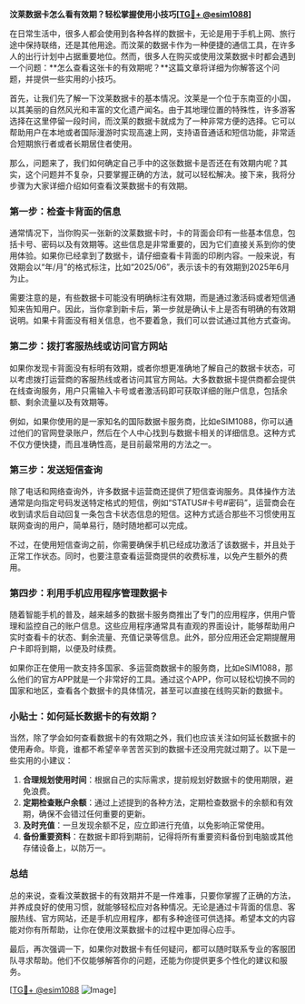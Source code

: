 **汶莱数据卡怎么看有效期？轻松掌握使用小技巧[[TG💪+ @esim1088](https://t.me/s/esim1088)]**

在日常生活中，很多人都会使用到各种各样的数据卡，无论是用于手机上网、旅行途中保持联络，还是其他用途。而汶莱的数据卡作为一种便捷的通信工具，在许多人的出行计划中占据重要地位。然而，很多人在购买或使用汶莱数据卡时都会遇到一个问题：**怎么查看这张卡的有效期呢？**这篇文章将详细为你解答这个问题，并提供一些实用的小技巧。

首先，让我们先了解一下汶莱数据卡的基本情况。汶莱是一个位于东南亚的小国，以其美丽的自然风光和丰富的文化遗产闻名。由于其地理位置的特殊性，许多游客选择在这里停留一段时间，而汶莱的数据卡就成为了一种非常方便的选择。它可以帮助用户在本地或者国际漫游时实现高速上网，支持语音通话和短信功能，非常适合短期旅行者或者长期居住者使用。

那么，问题来了，我们如何确定自己手中的这张数据卡是否还在有效期内呢？其实，这个问题并不复杂，只要掌握正确的方法，就可以轻松解决。接下来，我将分步骤为大家详细介绍如何查看汶莱数据卡的有效期。

### 第一步：检查卡背面的信息

通常情况下，当你购买一张新的汶莱数据卡时，卡的背面会印有一些基本信息，包括卡号、密码以及有效期等。这些信息是非常重要的，因为它们直接关系到你的使用体验。如果你已经拿到了数据卡，请仔细查看卡背面的印刷内容。一般来说，有效期会以“年/月”的格式标注，比如“2025/06”，表示该卡的有效期到2025年6月为止。

需要注意的是，有些数据卡可能没有明确标注有效期，而是通过激活码或者短信通知来告知用户。因此，当你拿到新卡后，第一步就是确认卡上是否有明确的有效期说明。如果卡背面没有相关信息，也不要着急，我们可以尝试通过其他方式查询。

### 第二步：拨打客服热线或访问官方网站

如果你发现卡背面没有标明有效期，或者你想更准确地了解自己的数据卡状态，可以考虑拨打运营商的客服热线或者访问其官方网站。大多数数据卡提供商都会提供在线查询服务，用户只需输入卡号或者激活码即可获取详细的账户信息，包括余额、剩余流量以及有效期等。

例如，如果你使用的是一家知名的国际数据卡服务商，比如eSIM1088，你可以通过他们的官网登录账户，然后在个人中心找到与数据卡相关的详细信息。这种方式不仅方便快捷，而且准确性高，是目前最常用的方法之一。

### 第三步：发送短信查询

除了电话和网络查询外，许多数据卡运营商还提供了短信查询服务。具体操作方法通常是向指定号码发送特定格式的短信，例如“STATUS#卡号#密码”，运营商会在收到请求后自动回复一条包含卡状态信息的短信。这种方式适合那些不习惯使用互联网查询的用户，简单易行，随时随地都可以完成。

不过，在使用短信查询之前，你需要确保手机已经成功激活了该数据卡，并且处于正常工作状态。同时，也要注意查看运营商提供的收费标准，以免产生额外的费用。

### 第四步：利用手机应用程序管理数据卡

随着智能手机的普及，越来越多的数据卡服务商推出了专门的应用程序，供用户管理和监控自己的账户信息。这些应用程序通常具有直观的界面设计，能够帮助用户实时查看卡的状态、剩余流量、充值记录等信息。此外，部分应用还会定期提醒用户卡即将到期，以便及时续费。

如果你正在使用一款支持多国家、多运营商数据卡的服务商，比如eSIM1088，那么他们的官方APP就是一个非常好的工具。通过这个APP，你可以轻松切换不同的国家和地区，查看各个数据卡的具体情况，甚至可以直接在线购买新的数据卡。

### 小贴士：如何延长数据卡的有效期？

当然，除了学会如何查看数据卡的有效期之外，我们也应该关注如何延长数据卡的使用寿命。毕竟，谁都不希望辛辛苦苦买到的数据卡还没用完就过期了。以下是一些实用的小建议：

1. **合理规划使用时间**：根据自己的实际需求，提前规划好数据卡的使用期限，避免浪费。
2. **定期检查账户余额**：通过上述提到的各种方法，定期检查数据卡的余额和有效期，确保不会错过任何重要的更新。
3. **及时充值**：一旦发现余额不足，应立即进行充值，以免影响正常使用。
4. **备份重要资料**：在数据卡即将到期前，记得将所有重要资料备份到电脑或其他存储设备上，以防万一。

### 总结

总的来说，查看汶莱数据卡的有效期并不是一件难事，只要你掌握了正确的方法，并养成良好的使用习惯，就能够轻松应对各种情况。无论是通过卡背面的信息、客服热线、官方网站，还是手机应用程序，都有多种途径可供选择。希望本文的内容能对你有所帮助，让你在使用汶莱数据卡的过程中更加得心应手。

最后，再次强调一下，如果你对数据卡有任何疑问，都可以随时联系专业的客服团队寻求帮助。他们不仅能够解答你的问题，还能为你提供更多个性化的建议和服务。

[[TG💪+ @esim1088](https://t.me/s/esim1088) ![Image](https://i.postimg.cc/4NQfJmqS/Snipaste-2025-05-13-00-14-12.png)]